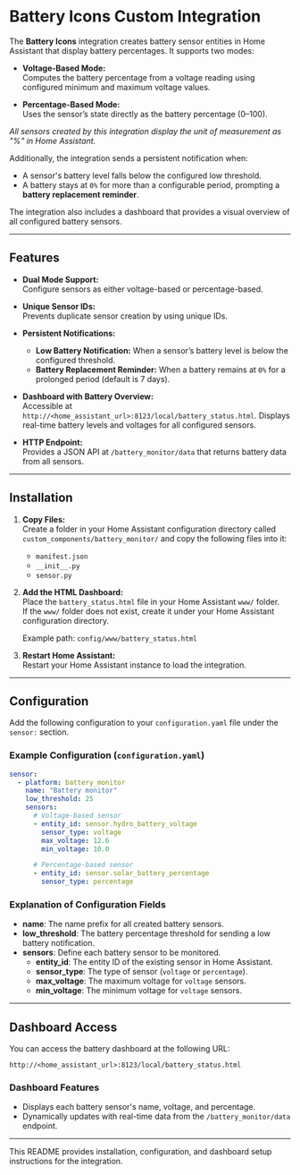 # Battery Icons Custom Integration

The **Battery Icons** integration creates battery sensor entities in Home Assistant that display battery percentages. It supports two modes:

- **Voltage-Based Mode:**  
  Computes the battery percentage from a voltage reading using configured minimum and maximum voltage values.

- **Percentage-Based Mode:**  
  Uses the sensor’s state directly as the battery percentage (0–100).

_All sensors created by this integration display the unit of measurement as "%" in Home Assistant._

Additionally, the integration sends a persistent notification when:
- A sensor's battery level falls below the configured low threshold.
- A battery stays at `0%` for more than a configurable period, prompting a **battery replacement reminder**.

The integration also includes a dashboard that provides a visual overview of all configured battery sensors.

---

## Features

- **Dual Mode Support:**  
  Configure sensors as either voltage-based or percentage-based.
  
- **Unique Sensor IDs:**  
  Prevents duplicate sensor creation by using unique IDs.

- **Persistent Notifications:**  
  - **Low Battery Notification:** When a sensor’s battery level is below the configured threshold.
  - **Battery Replacement Reminder:** When a battery remains at `0%` for a prolonged period (default is 7 days).

- **Dashboard with Battery Overview:**  
  Accessible at `http://<home_assistant_url>:8123/local/battery_status.html`. Displays real-time battery levels and voltages for all configured sensors.

- **HTTP Endpoint:**  
  Provides a JSON API at `/battery_monitor/data` that returns battery data from all sensors.

---

## Installation

1. **Copy Files:**  
   Create a folder in your Home Assistant configuration directory called `custom_components/battery_monitor/` and copy the following files into it:
   - `manifest.json`
   - `__init__.py`
   - `sensor.py`

2. **Add the HTML Dashboard:**  
   Place the `battery_status.html` file in your Home Assistant `www/` folder.  
   If the `www/` folder does not exist, create it under your Home Assistant configuration directory.

   Example path: `config/www/battery_status.html`

3. **Restart Home Assistant:**  
   Restart your Home Assistant instance to load the integration.

---

## Configuration

Add the following configuration to your `configuration.yaml` file under the `sensor:` section.

### Example Configuration (`configuration.yaml`)

```yaml
sensor:
  - platform: battery_monitor
    name: "Battery monitor"
    low_threshold: 25
    sensors:
      # Voltage-based sensor
      - entity_id: sensor.hydro_battery_voltage
        sensor_type: voltage
        max_voltage: 12.6
        min_voltage: 10.0

      # Percentage-based sensor
      - entity_id: sensor.solar_battery_percentage
        sensor_type: percentage
```

### Explanation of Configuration Fields

- **name**: The name prefix for all created battery sensors.
- **low_threshold**: The battery percentage threshold for sending a low battery notification.
- **sensors**: Define each battery sensor to be monitored.
  - **entity_id**: The entity ID of the existing sensor in Home Assistant.
  - **sensor_type**: The type of sensor (`voltage` or `percentage`).
  - **max_voltage**: The maximum voltage for `voltage` sensors.
  - **min_voltage**: The minimum voltage for `voltage` sensors.

---

## Dashboard Access

You can access the battery dashboard at the following URL:

```
http://<home_assistant_url>:8123/local/battery_status.html
```

### Dashboard Features
- Displays each battery sensor's name, voltage, and percentage.
- Dynamically updates with real-time data from the `/battery_monitor/data` endpoint.

---

This README provides installation, configuration, and dashboard setup instructions for the integration.
